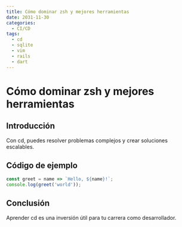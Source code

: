 ```yaml
---
title: Cómo dominar zsh y mejores herramientas
date: 2031-11-30
categories:
  - CI/CD
tags:
  - cd
  - sqlite
  - vim
  - rails
  - dart
---
```


# Cómo dominar zsh y mejores herramientas

## Introducción

Con cd, puedes resolver problemas complejos y crear soluciones escalables.

## Código de ejemplo

```javascript
const greet = name => `Hello, ${name}!`;
console.log(greet('world'));
```

## Conclusión

Aprender cd es una inversión útil para tu carrera como desarrollador.